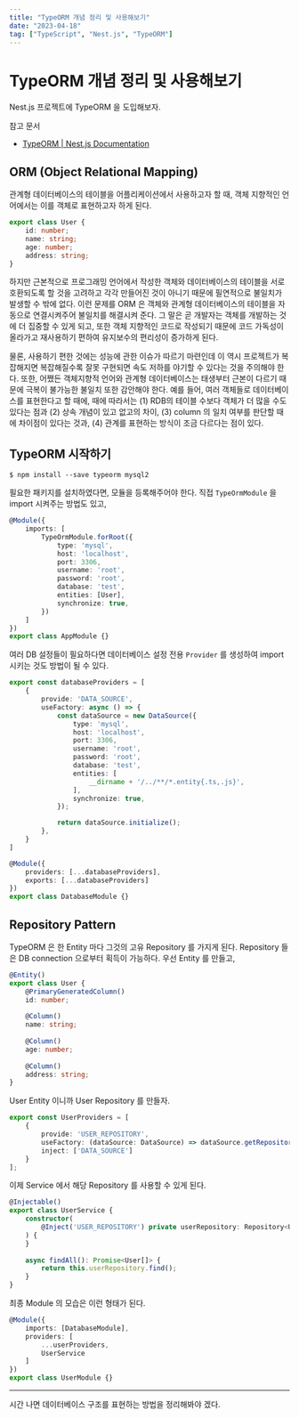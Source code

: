 ```yaml
---
title: "TypeORM 개념 정리 및 사용해보기"
date: "2023-04-18"
tag: ["TypeScript", "Nest.js", "TypeORM"]
---
```


# TypeORM 개념 정리 및 사용해보기

Nest.js 프로젝트에 TypeORM 을 도입해보자.

참고 문서

- [TypeORM | Nest.js Documentation](https://docs.nestjs.com/recipes/sql-typeorm)

## ORM (Object Relational Mapping)

관계형 데이터베이스의 테이블을 어플리케이션에서 사용하고자 할 때, 객체 지향적인 언어에서는 이를 객체로 표현하고자 하게 된다.

```typescript
export class User {
    id: number;
    name: string;
    age: number;
    address: string;
}
```

하지만 근본적으로 프로그래밍 언어에서 작성한 객체와 데이터베이스의 테이블을 서로 호환되도록 할 것을 고려하고 각각 만들어진 것이 아니기 때문에
필연적으로 불일치가 발생할 수 밖에 없다. 이런 문제를 ORM 은 객체와 관계형 데이터베이스의 테이블을 자동으로 연결시켜주어 불일치를 해결시켜 준다.
그 말은 곧 개발자는 객체를 개발하는 것에 더 집중할 수 있게 되고, 또한 객체 지향적인 코드로 작성되기 때문에 코드 가독성이 올라가고 재사용하기 편하여
유지보수의 편리성이 증가하게 된다. 

물론, 사용하기 편한 것에는 성능에 관한 이슈가 따르기 마련인데 이 역시 프로젝트가 복잡해지면 복잡해질수록
잘못 구현되면 속도 저하를 야기할 수 있다는 것을 주의해야 한다. 또한, 어쨌든 객체지향적 언어와 관계형 데이터베이스는 태생부터 근본이 다르기 때문에
극복이 불가능한 불일치 또한 감안해야 한다. 예를 들어, 여러 객체들로 데이터베이스를 표현한다고 할 때에, 때에 따라서는 (1) RDB의 테이블 수보다
객체가 더 많을 수도 있다는 점과 (2) 상속 개념이 있고 없고의 차이, (3) column 의 일치 여부를 판단할 때에 차이점이 있다는 것과, (4) 관계를 표현하는 방식이
조금 다르다는 점이 있다.

## TypeORM 시작하기

```
$ npm install --save typeorm mysql2
```

필요한 패키지를 설치하였다면, 모듈을 등록해주어야 한다. 직접 `TypeOrmModule` 을 import 시켜주는 방법도 있고,

```typescript
@Module({
    imports: [
        TypeOrmModule.forRoot({
            type: 'mysql',
            host: 'localhost',
            port: 3306,
            username: 'root',
            password: 'root',
            database: 'test',
            entities: [User],
            synchronize: true,
        })
    ]
})
export class AppModule {}
```

여러 DB 설정들이 필요하다면 데이터베이스 설정 전용 `Provider` 를 생성하여 import 시키는 것도 방법이 될 수 있다.

```typescript
export const databaseProviders = [
    {
        provide: 'DATA_SOURCE',
        useFactory: async () => {
            const dataSource = new DataSource({
                type: 'mysql',
                host: 'localhost',
                port: 3306,
                username: 'root',
                password: 'root',
                database: 'test',
                entities: [
                    __dirname + '/../**/*.entity{.ts,.js}',
                ],
                synchronize: true,
            });

            return dataSource.initialize();
        },
    }
]
```

```typescript
@Module({
    providers: [...databaseProviders],
    exports: [...databaseProviders]
})
export class DatabaseModule {}
```

## Repository Pattern

TypeORM 은 한 Entity 마다 그것의 고유 Repository 를 가지게 된다. Repository 들은 DB connection 으로부터 획득이 가능하다.
우선 Entity 를 만들고,

```typescript
@Entity()
export class User {
    @PrimaryGeneratedColumn()
    id: number;
    
    @Column()
    name: string;
    
    @Column()
    age: number;
    
    @Column()
    address: string;
}
```

User Entity 이니까 User Repository 를 만들자.

```typescript
export const UserProviders = [
    {
        provide: 'USER_REPOSITORY',
        useFactory: (dataSource: DataSource) => dataSource.getRepository(User),
        inject: ['DATA_SOURCE']
    }
];
```

이제 Service 에서 해당 Repository 를 사용할 수 있게 된다.

```typescript
@Injectable()
export class UserService {
    constructor(
        @Inject('USER_REPOSITORY') private userRepository: Repository<User>
    ) {
    }
    
    async findAll(): Promise<User[]> {
        return this.userRepository.find();
    }
}
```

최종 Module 의 모습은 이런 형태가 된다.

```typescript
@Module({
    imports: [DatabaseModule],
    providers: [
        ...userProviders,
        UserService
    ]
})
export class UserModule {}
```

---

시간 나면 데이터베이스 구조를 표현하는 방법을 정리해봐야 겠다.
